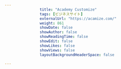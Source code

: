 ---
                title: "Academy Customize"
                tags: [ビジネスサイト]
                externalUrl: "https://acamize.com/"
                weight: 861
                showDate: false
                showAuthor: false
                showReadingTime: false
                showEdit: false
                showLikes: false
                showViews: false
                layoutBackgroundHeaderSpace: false
                ---

